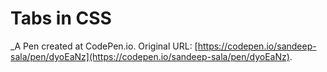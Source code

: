 # Tabs in CSS
 _A Pen created at CodePen.io. Original URL: [https://codepen.io/sandeep-sala/pen/dyoEaNz](https://codepen.io/sandeep-sala/pen/dyoEaNz).

 